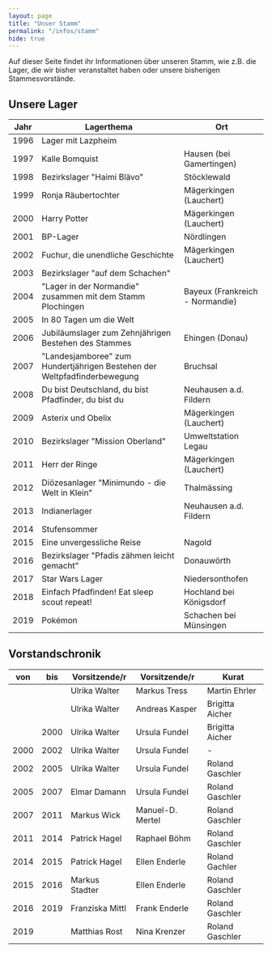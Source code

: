```yaml
---
layout: page
title: "Unser Stamm"
permalink: "/infos/stamm"
hide: true
---
```

Auf dieser Seite findet ihr Informationen über unseren Stamm, wie z.B. die Lager, die wir bisher veranstaltet haben oder unsere bisherigen Stammesvorstände.

## Unsere Lager

|Jahr|Lagerthema|Ort|
|---|---|---|
|1996|Lager mit Lazpheim||
|1997|Kalle Bomquist|Hausen (bei Gamertingen)|
|1998|Bezirkslager "Haimi Bl&auml;vo"|St&ouml;cklewald|
|1999|Ronja R&auml;ubertochter|M&auml;gerkingen (Lauchert)|
|2000|Harry Potter|M&auml;gerkingen (Lauchert)|
|2001|BP-Lager|N&ouml;rdlingen|
|2002|Fuchur, die unendliche Geschichte|M&auml;gerkingen (Lauchert)|
|2003|Bezirkslager "auf dem Schachen"||
|2004|"Lager in der Normandie" zusammen mit dem Stamm Plochingen|Bayeux (Frankreich - Normandie)|
|2005|In 80 Tagen um die Welt||
|2006|Jubiläumslager zum Zehnj&auml;hrigen Bestehen des Stammes|Ehingen (Donau)|
|2007|"Landesjamboree" zum Hundertj&auml;hrigen Bestehen der Weltpfadfinderbewegung|Bruchsal|
|2008|Du bist Deutschland, du bist Pfadfinder, du bist du|Neuhausen a.d. Fildern|
|2009|Asterix und Obelix|M&auml;gerkingen (Lauchert)|
|2010|Bezirkslager "Mission Oberland"|Umweltstation Legau|
|2011|Herr der Ringe|M&auml;gerkingen (Lauchert)|
|2012|Di&ouml;zesanlager "Minimundo - die Welt in Klein"|Thalm&auml;ssing|
|2013|Indianerlager|Neuhausen a.d. Fildern|
|2014|Stufensommer||
|2015|Eine unvergessliche Reise|Nagold|
|2016|Bezirkslager "Pfadis z&auml;hmen leicht gemacht"|Donauw&ouml;rth|
|2017|Star Wars Lager|Niedersonthofen|
|2018|Einfach Pfadfinden! Eat sleep scout repeat!|Hochland bei K&ouml;nigsdorf|
|2019|Pok&eacute;mon|Schachen bei M&uuml;nsingen|

## Vorstandschronik

|von|bis|Vorsitzende/r|Vorsitzende/r|Kurat|
|---|---|---|---|---|
|||Ulrika Walter|Markus Tress|Martin Ehrler|
|||Ulrika Walter|Andreas Kasper|Brigitta Aicher|
||2000|Ulrika Walter|Ursula Fundel|Brigitta Aicher|
|2000|2002|Ulrika Walter|Ursula Fundel|-|
|2002|2005|Ulrika Walter|Ursula Fundel|Roland Gaschler|
|2005|2007|Elmar Damann|Ursula Fundel|Roland Gaschler|
|2007|2011|Markus Wick|Manuel-D. Mertel|Roland Gaschler|
|2011|2014|Patrick Hagel|Raphael Böhm|Roland Gaschler|
|2014|2015|Patrick Hagel|Ellen Enderle|Roland Gachler|
|2015|2016|Markus Stadter|Ellen Enderle|Roland Gaschler|
|2016|2019|Franziska Mittl|Frank Enderle|Roland Gaschler|
|2019||Matthias Rost|Nina Krenzer|Roland Gaschler|
